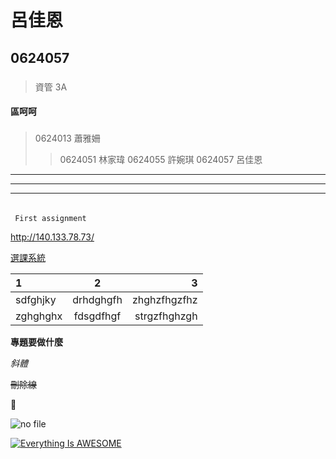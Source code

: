 # 呂佳恩

## 0624057

### 
> 資管 3A

#### 區呵呵

##### 
> 0624013 蕭雅姍
>> 0624051 林家瑋
>> 0624055 許婉琪
>> 0624057 呂佳恩

***
---
___

###### 
``` First assignment```


<http://140.133.78.73/>

[選課系統](http://140.133.78.73/)

|1       |2        |3           |
|:-----------|:------------:|---------------:|
|sdfghjky|drhdghgfh|zhghzfhgzfhz|
|zghghghx|fdsgdfhgf|strgzfhghzgh|

**專題要做什麼**

*斜體*

~~刪除線~~

:massage:

![no file](gmail.png "信箱")

[![Everything Is AWESOME](https://img.youtube.com/vi/StTqXEQ2l-Y/0.jpg)](https://www.youtube.com/watch?v=StTqXEQ2l-Y "Everything Is AWESOME")

